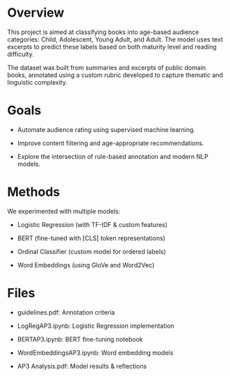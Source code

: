 # Overview
This project is aimed at classifying books into age-based audience categories: Child, Adolescent, Young Adult, and Adult. The model uses text excerpts to predict these labels based on both maturity level and reading difficulty.

The dataset was built from summaries and excerpts of public domain books, annotated using a custom rubric developed to capture thematic and linguistic complexity.

# Goals
- Automate audience rating using supervised machine learning.

- Improve content filtering and age-appropriate recommendations.

- Explore the intersection of rule-based annotation and modern NLP models.

# Methods
We experimented with multiple models:

- Logistic Regression (with TF-IDF & custom features)

- BERT (fine-tuned with [CLS] token representations)

- Ordinal Classifier (custom model for ordered labels)

- Word Embeddings (using GloVe and Word2Vec)

# Files
- guidelines.pdf: Annotation criteria

- LogRegAP3.ipynb: Logistic Regression implementation

- BERTAP3.ipynb: BERT fine-tuning notebook

- WordEmbeddingsAP3.ipynb: Word embedding models

- AP3 Analysis.pdf: Model results & reflections
